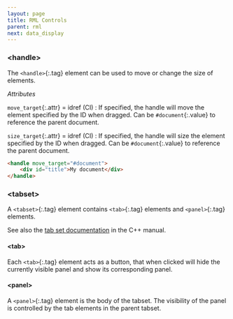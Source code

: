 ```yaml
---
layout: page
title: RML Controls
parent: rml
next: data_display
---
```


### \<handle\>

The `<handle>`{:.tag} element can be used to move or change the size of elements.

_Attributes_

`move_target`{:.attr} = idref (CI)
: If specified, the handle will move the element specified by the ID when dragged. Can be `#document`{:.value} to reference the parent document.

`size_target`{:.attr} = idref (CI)
: If specified, the handle will size the element specified by the ID when dragged. Can be `#document`{:.value} to reference the parent document.

```html
<handle move_target="#document">
	<div id="title">My document</div>
</handle>
```

### \<tabset\>

A `<tabset>`{:.tag} element contains `<tab>`{:.tag} elements and `<panel>`{:.tag} elements.

See also the [tab set documentation]({{"pages/cpp_manual/element_packages/tab_set.html"|relative_url}}) in the C++ manual.

#### \<tab\>

Each `<tab>`{:.tag} element acts as a button, that when clicked will hide the currently visible panel and show its corresponding panel.

#### \<panel\>

A `<panel>`{:.tag} element is the body of the tabset. The visibility of the panel is controlled by the tab elements in the parent tabset.
